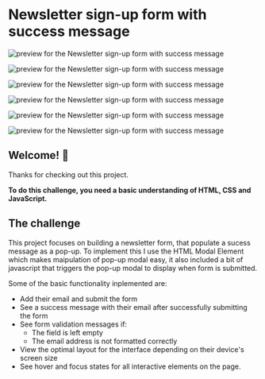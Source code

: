 # Newsletter sign-up form with success message

![ preview for the Newsletter sign-up form with success message  ](./assets/preview/Screen%20Shot%202023-07-27%20at%2022.07.53.png)

![ preview for the Newsletter sign-up form with success message  ](./assets/preview/Screen%20Shot%202023-07-27%20at%2022.08.08.png)

![ preview for the Newsletter sign-up form with success message  ](./assets/preview/Screen%20Shot%202023-07-27%20at%2022.08.16.png)

![ preview for the Newsletter sign-up form with success message  ](./assets/preview/Screen%20Shot%202023-07-27%20at%2022.08.30.png)

![ preview for the Newsletter sign-up form with success message  ](./assets/preview/Screen%20Shot%202023-07-27%20at%2022.08.41.png)

![ preview for the Newsletter sign-up form with success message  ](./assets/preview/Screen%20Shot%202023-07-27%20at%2022.09.11.png)

## Welcome! 👋

Thanks for checking out this project.

**To do this challenge, you need a basic understanding of HTML, CSS and JavaScript.**

## The challenge

This project focuses on building a newsletter form, that populate a sucess message as a pop-up. To implement this I use the HTML Modal Element which makes maipulation of pop-up modal easy, it also included a bit of javascript that triggers the pop-up modal to display when form is submitted.

Some of the basic functionality inplemented are:


- Add their email and submit the form
- See a success message with their email after successfully submitting the form
- See form validation messages if:
  - The field is left empty
  - The email address is not formatted correctly
- View the optimal layout for the interface depending on their device's screen size
- See hover and focus states for all interactive elements on the page.